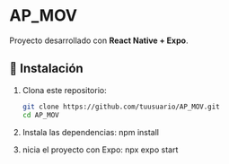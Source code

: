 # AP_MOV

Proyecto desarrollado con **React Native + Expo**.

## 🚀 Instalación

1. Clona este repositorio:
   ```bash
   git clone https://github.com/tuusuario/AP_MOV.git
   cd AP_MOV

2. Instala las dependencias:
    npm install

3. nicia el proyecto con Expo:
   npx expo start

